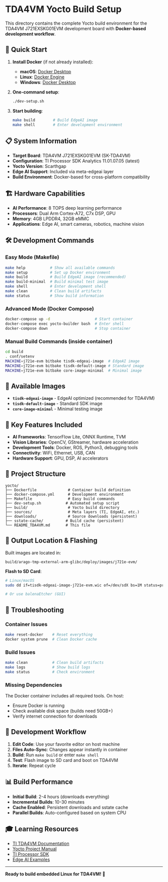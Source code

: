 # TDA4VM Yocto Build Setup

This directory contains the complete Yocto build environment for the TDA4VM J721EXSKG01EVM development board with **Docker-based development workflow**.

## 🚀 Quick Start

1. **Install Docker** (if not already installed):
   - **macOS**: [Docker Desktop](https://docs.docker.com/desktop/mac/install/)
   - **Linux**: [Docker Engine](https://docs.docker.com/engine/install/)
   - **Windows**: [Docker Desktop](https://docs.docker.com/desktop/windows/install/)

2. **One-command setup**:
   ```bash
   ./dev-setup.sh
   ```

3. **Start building**:
   ```bash
   make build        # Build EdgeAI image
   make shell        # Enter development environment
   ```

## 📋 System Information

- **Target Board**: TDA4VM J721EXSKG01EVM (SK-TDA4VM)
- **Configuration**: TI Processor SDK Analytics 11.01.07.05 (latest)
- **Yocto Version**: Scarthgap
- **Edge AI Support**: Included via meta-edgeai layer
- **Build Environment**: Docker-based for cross-platform compatibility

## 🏗️ Hardware Capabilities

- **AI Performance**: 8 TOPS deep learning performance  
- **Processors**: Dual Arm Cortex-A72, C7x DSP, GPU
- **Memory**: 4GB LPDDR4, 32GB eMMC
- **Applications**: Edge AI, smart cameras, robotics, machine vision

## 🛠️ Development Commands

### Easy Mode (Makefile)
```bash
make help           # Show all available commands
make setup          # Set up Docker environment  
make build          # Build EdgeAI image (recommended)
make build-minimal  # Build minimal test image
make shell          # Enter development shell
make clean          # Clean build artifacts
make status         # Show build information
```

### Advanced Mode (Docker Compose)
```bash
docker-compose up -d                    # Start container
docker-compose exec yocto-builder bash  # Enter shell
docker-compose down                     # Stop container
```

### Manual Build Commands (inside container)
```bash
cd build
. conf/setenv
MACHINE=j721e-evm bitbake tisdk-edgeai-image  # EdgeAI image
MACHINE=j721e-evm bitbake tisdk-default-image # Standard image  
MACHINE=j721e-evm bitbake core-image-minimal  # Minimal image
```

## 🎯 Available Images

- **`tisdk-edgeai-image`** - EdgeAI optimized (recommended for TDA4VM)
- **`tisdk-default-image`** - Standard SDK image
- **`core-image-minimal`** - Minimal testing image

## 🔧 Key Features Included

- **AI Frameworks**: TensorFlow Lite, ONNX Runtime, TVM
- **Vision Libraries**: OpenCV, GStreamer, hardware acceleration
- **Development Tools**: Docker, ROS, Python3, debugging tools
- **Connectivity**: WiFi, Ethernet, USB, CAN
- **Hardware Support**: GPU, DSP, AI accelerators

## 📁 Project Structure

```
yocto/
├── Dockerfile              # Container build definition
├── docker-compose.yml      # Development environment
├── Makefile                # Easy build commands
├── dev-setup.sh           # Automated setup script
├── build/                  # Yocto build directory
├── sources/                # Meta layers (TI, EdgeAI, etc.)
├── downloads/              # Source downloads (persistent)
├── sstate-cache/          # Build cache (persistent)
└── README_TDA4VM.md       # This file
```

## 💾 Output Location & Flashing

Built images are located in:
```
build/arago-tmp-external-arm-glibc/deploy/images/j721e-evm/
```

**Flash to SD Card**:
```bash
# Linux/macOS
sudo dd if=tisdk-edgeai-image-j721e-evm.wic of=/dev/sdX bs=1M status=progress

# Or use balenaEtcher (GUI)
```

## 🐛 Troubleshooting

### Container Issues
```bash
make reset-docker    # Reset everything
docker system prune  # Clean Docker cache
```

### Build Issues
```bash
make clean           # Clean build artifacts
make logs            # Show build logs
make status          # Check environment
```

### Missing Dependencies
The Docker container includes all required tools. On host:
- Ensure Docker is running
- Check available disk space (builds need 50GB+)
- Verify internet connection for downloads

## 🔄 Development Workflow

1. **Edit Code**: Use your favorite editor on host machine
2. **Files Auto-Sync**: Changes appear instantly in container
3. **Build**: Run `make build` or enter `make shell`
4. **Test**: Flash image to SD card and boot on TDA4VM
5. **Iterate**: Repeat cycle

## 📊 Build Performance

- **Initial Build**: 2-4 hours (downloads everything)
- **Incremental Builds**: 10-30 minutes
- **Cache Enabled**: Persistent downloads and sstate cache
- **Parallel Builds**: Auto-configured based on system CPU

## 🎓 Learning Resources

- [TI TDA4VM Documentation](https://www.ti.com/product/TDA4VM)
- [Yocto Project Manual](https://docs.yoctoproject.org/)
- [TI Processor SDK](https://software-dl.ti.com/jacinto7/esd/)
- [Edge AI Examples](https://github.com/TexasInstruments/edgeai-gst-apps)

---

**Ready to build embedded Linux for TDA4VM! 🚀**